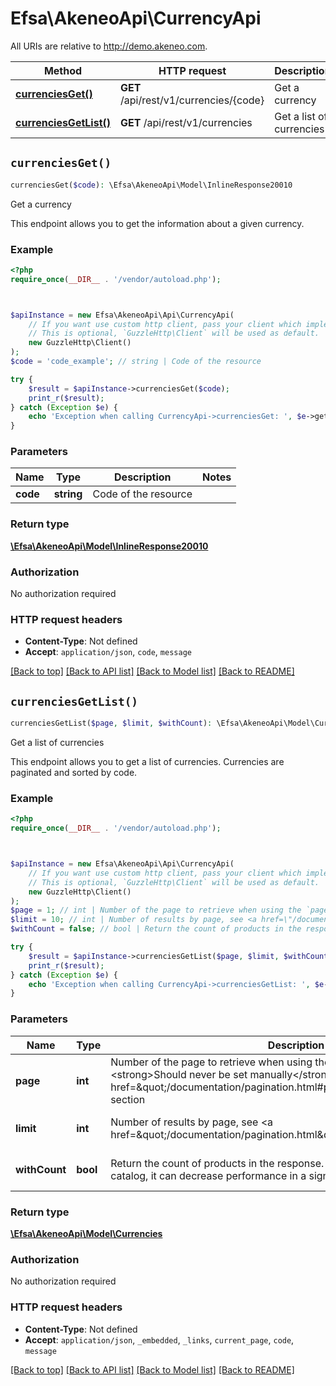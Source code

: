 # Efsa\AkeneoApi\CurrencyApi

All URIs are relative to http://demo.akeneo.com.

Method | HTTP request | Description
------------- | ------------- | -------------
[**currenciesGet()**](CurrencyApi.md#currenciesGet) | **GET** /api/rest/v1/currencies/{code} | Get a currency
[**currenciesGetList()**](CurrencyApi.md#currenciesGetList) | **GET** /api/rest/v1/currencies | Get a list of currencies


## `currenciesGet()`

```php
currenciesGet($code): \Efsa\AkeneoApi\Model\InlineResponse20010
```

Get a currency

This endpoint allows you to get the information about a given currency.

### Example

```php
<?php
require_once(__DIR__ . '/vendor/autoload.php');



$apiInstance = new Efsa\AkeneoApi\Api\CurrencyApi(
    // If you want use custom http client, pass your client which implements `GuzzleHttp\ClientInterface`.
    // This is optional, `GuzzleHttp\Client` will be used as default.
    new GuzzleHttp\Client()
);
$code = 'code_example'; // string | Code of the resource

try {
    $result = $apiInstance->currenciesGet($code);
    print_r($result);
} catch (Exception $e) {
    echo 'Exception when calling CurrencyApi->currenciesGet: ', $e->getMessage(), PHP_EOL;
}
```

### Parameters

Name | Type | Description  | Notes
------------- | ------------- | ------------- | -------------
 **code** | **string**| Code of the resource |

### Return type

[**\Efsa\AkeneoApi\Model\InlineResponse20010**](../Model/InlineResponse20010.md)

### Authorization

No authorization required

### HTTP request headers

- **Content-Type**: Not defined
- **Accept**: `application/json`, `code`, `message`

[[Back to top]](#) [[Back to API list]](../../README.md#endpoints)
[[Back to Model list]](../../README.md#models)
[[Back to README]](../../README.md)

## `currenciesGetList()`

```php
currenciesGetList($page, $limit, $withCount): \Efsa\AkeneoApi\Model\Currencies
```

Get a list of currencies

This endpoint allows you to get a list of currencies. Currencies are paginated and sorted by code.

### Example

```php
<?php
require_once(__DIR__ . '/vendor/autoload.php');



$apiInstance = new Efsa\AkeneoApi\Api\CurrencyApi(
    // If you want use custom http client, pass your client which implements `GuzzleHttp\ClientInterface`.
    // This is optional, `GuzzleHttp\Client` will be used as default.
    new GuzzleHttp\Client()
);
$page = 1; // int | Number of the page to retrieve when using the `page` pagination method type. <strong>Should never be set manually</strong>, see <a href=\"/documentation/pagination.html#pagination\">Pagination</a> section
$limit = 10; // int | Number of results by page, see <a href=\"/documentation/pagination.html\">Pagination</a> section
$withCount = false; // bool | Return the count of products in the response. Be carefull with that, on a big catalog, it can decrease performance in a significative way

try {
    $result = $apiInstance->currenciesGetList($page, $limit, $withCount);
    print_r($result);
} catch (Exception $e) {
    echo 'Exception when calling CurrencyApi->currenciesGetList: ', $e->getMessage(), PHP_EOL;
}
```

### Parameters

Name | Type | Description  | Notes
------------- | ------------- | ------------- | -------------
 **page** | **int**| Number of the page to retrieve when using the &#x60;page&#x60; pagination method type. &lt;strong&gt;Should never be set manually&lt;/strong&gt;, see &lt;a href&#x3D;\&quot;/documentation/pagination.html#pagination\&quot;&gt;Pagination&lt;/a&gt; section | [optional] [default to 1]
 **limit** | **int**| Number of results by page, see &lt;a href&#x3D;\&quot;/documentation/pagination.html\&quot;&gt;Pagination&lt;/a&gt; section | [optional] [default to 10]
 **withCount** | **bool**| Return the count of products in the response. Be carefull with that, on a big catalog, it can decrease performance in a significative way | [optional] [default to false]

### Return type

[**\Efsa\AkeneoApi\Model\Currencies**](../Model/Currencies.md)

### Authorization

No authorization required

### HTTP request headers

- **Content-Type**: Not defined
- **Accept**: `application/json`, `_embedded`, `_links`, `current_page`, `code`, `message`

[[Back to top]](#) [[Back to API list]](../../README.md#endpoints)
[[Back to Model list]](../../README.md#models)
[[Back to README]](../../README.md)
